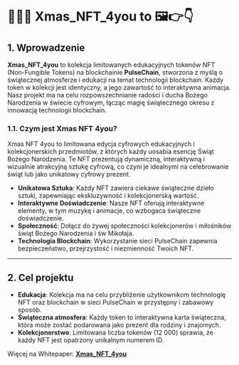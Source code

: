 # 🎅🎁🌲 Xmas_NFT_4you to 🖼️👉👇

## **1. Wprowadzenie**

**Xmas_NFT_4you** to kolekcja limitowanych edukacyjnych tokenów NFT (Non-Fungible Tokens) na blockchainie **PulseChain**, stworzona z myślą o świątecznej atmosferze i edukacji na temat technologii blockchain. 
Każdy token w kolekcji jest identyczny, a jego zawartość to interaktywna animacja. Nasz projekt ma na celu rozpowszechnianie radości i ducha Bożego Narodzenia w świecie cyfrowym, łącząc magię świątecznego okresu z innowacją technologii blockchain.

### **1.1. Czym jest Xmas NFT 4you?**

Xmas NFT 4you to limitowana edycja cyfrowych edukacyjnych i kolekcjonerskich przedmiotów, z których każdy uosabia esencję Świąt Bożego Narodzenia. 
Te NFT prezentują dynamiczną, interaktywną i wizualnie atrakcyjną sztukę cyfrową, co czyni je idealnymi na celebrowanie świąt lub jako unikatowy cyfrowy prezent.

- **Unikatowa Sztuka**: Każdy NFT zawiera ciekawe świąteczne dzieło sztuki, zapewniając ekskluzywność i kolekcjonerską wartość.
- **Interaktywne Doświadczenie**: Nasze NFT oferują interaktywne elementy, w tym muzykę i animacje, co wzbogaca świąteczne doświadczenie.
- **Społeczność**: Dołącz do żywej społeczności kolekcjonerów i miłośników świąt Bożego Narodzenia i św Mikołaja. 
- **Technologia Blockchain**: Wykorzystanie sieci PulseChain zapewnia bezpieczeństwo, przejrzystość i niezmienność Twoich NFT.

---

## **2. Cel projektu**

- **Edukacja**: Kolekcja ma na celu przybliżenie użytkownikom technologię NFT oraz blockchain w sieci PulseChain w przystępny i zabawowy sposób.
- **Świąteczna atmosfera**: Każdy token to interaktywna karta świąteczna, która może zostać podarowana jako prezent dla rodziny i znajomych.
- **Kolekcjonerstwo**: Limitowana liczba tokenów (12 000) sprawia, że każdy NFT jest opatrzony unikalnym numerem ID.


Więcej na Whitepaper: [**Xmas_NFT_4you**](https://github.com/panpepson/Xmas_NFT_4you/blob/main/Whitepaper-PL.md)
